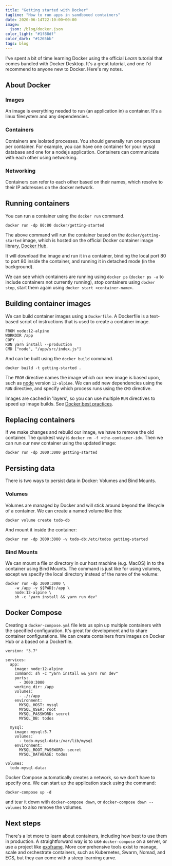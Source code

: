 ```yaml
---
title: "Getting started with Docker"
tagline: "How to run apps in sandboxed containers"
date: 2020-06-14T22:10:00+00:00
image:
  json: /blog/docker.json
color_light: "#1f88df"
color_dark: "#1265bb"
tags: blog
---
```


I've spent a bit of time learning Docker using the official _Learn_ tutorial that comes bundled with Docker Desktop. It's a great tutorial, and one I'd recommend to anyone new to Docker. Here's my notes.

## About Docker

### Images
An image is everything needed to run (an application in) a container. It's a linux filesystem and any dependencies.

### Containers
Containers are isolated processes. You should generally run one process per container. For example, you can have one container for your mysql database and one for a nodejs application. Containers can communicate with each other using networking.

### Networking
Containers can refer to each other based on their names, which resolve to their IP addresses on the docker network.

## Running containers
You can run a container using the `docker run` command.

```
docker run -dp 80:80 docker/getting-started
```

The above command will run the container based on the `docker/getting-started` image, which is hosted on the official Docker container image library, [Docker Hub][1].

It will download the image and run it in a container, binding the local port 80 to port 80 inside the container, and running it in detached mode (in the background).

We can see which containers are running using `docker ps` (`docker ps -a` to include containers not currently running), stop containers using `docker stop`, start them again using  `docker start <container-name>`.

## Building container images
We can build container images using a `Dockerfile`. A Dockerfile is a text-based script of instructions that is used to create a container image.

```
FROM node:12-alpine
WORKDIR /app
COPY . .
RUN yarn install --production
CMD ["node", "/app/src/index.js"]
```

And can be built using the `docker build` command.

```
docker build -t getting-started .
```

The `FROM` directive names the image which our new image is based upon, such as [node][2] version `12-alpine`. We can add new dependencies using the `RUN` directive, and specify which process runs using the `CMD` directive.

Images are cached in 'layers', so you can use multiple `RUN` directives to speed up image builds. See [Docker best practices][3].

## Replacing containers
If we make changes and rebuild our image, we have to remove the old container. The quickest way is `docker rm -f <the-container-id>`. Then we can run our new container using the updated image:

```
docker run -dp 3000:3000 getting-started
```

## Persisting data
There is two ways to persist data in Docker: Volumes and Bind Mounts.

### Volumes
Volumes are managed by Docker and will stick around beyond the lifecycle of a container. We can create a named volume like this:

```
docker volume create todo-db
```

And mount it inside the container:

```
docker run -dp 3000:3000 -v todo-db:/etc/todos getting-started
```

### Bind Mounts
We can mount a file or directory in our host machine (e.g. MacOS) in to the container using Bind Mounts. The command is just like for using volumes, except we specify the local directory instead of the name of the volume:

```
docker run -dp 3000:3000 \
    -w /app -v ${PWD}:/app \
    node:12-alpine \
    sh -c "yarn install && yarn run dev"
```

## Docker Compose
Creating a `docker-compose.yml` file lets us spin up multiple containers with the specified configuration. It's great for development and to share container configurations. We can create containers from images on Docker Hub or a based on a Dockerfile.

```
version: "3.7"

services:
  app:
    image: node:12-alpine
    command: sh -c "yarn install && yarn run dev"
    ports:
      - 3000:3000
    working_dir: /app
    volumes:
      - ./:/app
    environment:
      MYSQL_HOST: mysql
      MYSQL_USER: root
      MYSQL_PASSWORD: secret
      MYSQL_DB: todos

  mysql:
    image: mysql:5.7
    volumes:
      - todo-mysql-data:/var/lib/mysql
    environment: 
      MYSQL_ROOT_PASSWORD: secret
      MYSQL_DATABASE: todos

volumes:
  todo-mysql-data:
```

Docker Compose automatically creates a network, so we don't have to specify one. We can start up the application stack using the command:

```
docker-compose up -d
```

and tear it down with `docker-compose down`, or `docker-compose down --volumes` to also remove the volumes.

## Next steps
There's a lot more to learn about containers, including how best to use them in production. A straightforward way is to use `docker-compose` on a server, or use a project like [exoframe][4]. More comprehensive tools exist to manage, scale and orchestrate containers, such as Kubernetes, Swarm, Nomad, and ECS, but they can come with a steep learning curve.


[1]: https://hub.docker.com/
[2]: https://hub.docker.com/_/node/
[3]: https://docs.docker.com/develop/develop-images/dockerfile_best-practices/
[4]: https://github.com/exoframejs/exoframe
